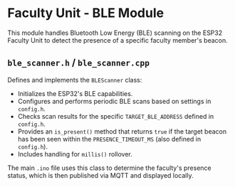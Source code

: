 # Faculty Unit - BLE Module

This module handles Bluetooth Low Energy (BLE) scanning on the ESP32 Faculty Unit to detect the presence of a specific faculty member's beacon.

## `ble_scanner.h` / `ble_scanner.cpp`

Defines and implements the `BLEScanner` class:
*   Initializes the ESP32's BLE capabilities.
*   Configures and performs periodic BLE scans based on settings in `config.h`.
*   Checks scan results for the specific `TARGET_BLE_ADDRESS` defined in `config.h`.
*   Provides an `is_present()` method that returns `true` if the target beacon has been seen within the `PRESENCE_TIMEOUT_MS` (also defined in `config.h`).
*   Includes handling for `millis()` rollover.

The main `.ino` file uses this class to determine the faculty's presence status, which is then published via MQTT and displayed locally.